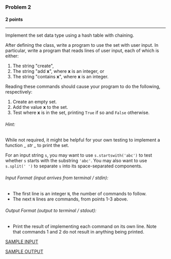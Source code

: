 ### Problem 2
#### 2 points

___

Implement the set data type using a hash table with chaining. 

After defining the class, write a program to use the set with user input. In particular, write a program that reads lines of user input, each of which is either: 
1. The string "create",
2. The string "add **x**", where **x** is an integer, or
3. The string "contains **x**", where **x** is an integer. 

Reading these commands should cause your program to do the following, respectively: 
1. Create an empty set. 
2. Add the value **x** to the set.
3. Test where **x** is in the set, printing <code>True</code> if so and <code>False</code> otherwise. 
 
###### Hint:
While not required, it might be helpful for your own testing to implement a function _ _str_ _ to print the set.

For an input string <code>s</code>, you may want to use <code>s.startswith('abc')</code> to test whether <code>s</code> starts with the substring <code>'abc'</code>. You may also want to use <code>s.split(' ')</code> to separate <code>s</code> into its space-separated components.
 
###### Input Format (input arrives from terminal / stdin):

- The first line is an integer <code>N</code>, the number of commands to follow. 
- The next <code>N</code> lines are commands, from points 1-3 above.

###### Output Format (output to terminal / stdout):

- Print the result of implementing each command on its own line. Note that commands 1 and 2 do not result in anything being printed. 

[SAMPLE INPUT](input.txt)

[SAMPLE OUTPUT](output.txt)
